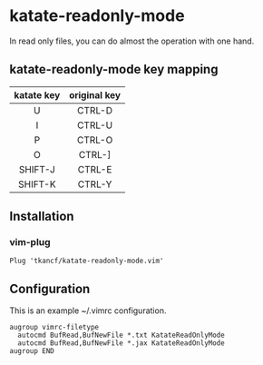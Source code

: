 # katate-readonly-mode

In read only files, you can do almost the operation with one hand.

## katate-readonly-mode key mapping

| katate key | original key |
|:----------:|:------------:|
|      U     |   CTRL-D     |
|      I     |   CTRL-U     |
|      P     |   CTRL-O     |
|      O     |   CTRL-]     |
|  SHIFT-J   |   CTRL-E     |
|  SHIFT-K   |   CTRL-Y     |

## Installation

### vim-plug
```
Plug 'tkancf/katate-readonly-mode.vim'
```

## Configuration
This is an example ~/.vimrc configuration.

```
augroup vimrc-filetype
  autocmd BufRead,BufNewFile *.txt KatateReadOnlyMode
  autocmd BufRead,BufNewFile *.jax KatateReadOnlyMode
augroup END
```
